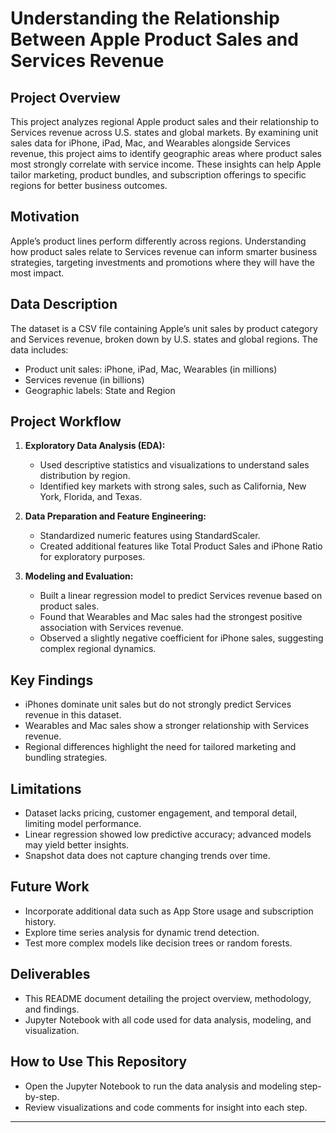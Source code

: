 # Understanding the Relationship Between Apple Product Sales and Services Revenue

## Project Overview
This project analyzes regional Apple product sales and their relationship to Services revenue across U.S. states and global markets. By examining unit sales data for iPhone, iPad, Mac, and Wearables alongside Services revenue, this project aims to identify geographic areas where product sales most strongly correlate with service income. These insights can help Apple tailor marketing, product bundles, and subscription offerings to specific regions for better business outcomes.

## Motivation
Apple’s product lines perform differently across regions. Understanding how product sales relate to Services revenue can inform smarter business strategies, targeting investments and promotions where they will have the most impact.

## Data Description
The dataset is a CSV file containing Apple’s unit sales by product category and Services revenue, broken down by U.S. states and global regions. The data includes:
- Product unit sales: iPhone, iPad, Mac, Wearables (in millions)
- Services revenue (in billions)
- Geographic labels: State and Region

## Project Workflow
1. **Exploratory Data Analysis (EDA):**  
   - Used descriptive statistics and visualizations to understand sales distribution by region.  
   - Identified key markets with strong sales, such as California, New York, Florida, and Texas.

2. **Data Preparation and Feature Engineering:**  
   - Standardized numeric features using StandardScaler.  
   - Created additional features like Total Product Sales and iPhone Ratio for exploratory purposes.

3. **Modeling and Evaluation:**  
   - Built a linear regression model to predict Services revenue based on product sales.  
   - Found that Wearables and Mac sales had the strongest positive association with Services revenue.  
   - Observed a slightly negative coefficient for iPhone sales, suggesting complex regional dynamics.

## Key Findings
- iPhones dominate unit sales but do not strongly predict Services revenue in this dataset.  
- Wearables and Mac sales show a stronger relationship with Services revenue.  
- Regional differences highlight the need for tailored marketing and bundling strategies.

## Limitations
- Dataset lacks pricing, customer engagement, and temporal detail, limiting model performance.  
- Linear regression showed low predictive accuracy; advanced models may yield better insights.  
- Snapshot data does not capture changing trends over time.

## Future Work
- Incorporate additional data such as App Store usage and subscription history.  
- Explore time series analysis for dynamic trend detection.  
- Test more complex models like decision trees or random forests.

## Deliverables
- This README document detailing the project overview, methodology, and findings.  
- Jupyter Notebook with all code used for data analysis, modeling, and visualization.

## How to Use This Repository
- Open the Jupyter Notebook to run the data analysis and modeling step-by-step.  
- Review visualizations and code comments for insight into each step.

---

